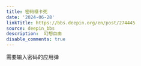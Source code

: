 ```yaml
---
title: 密码框卡死
date: '2024-06-28'
linkTitle: https://bbs.deepin.org/en/post/274445
source: deepin_bbs
description:  幻想自由 
disable_comments: true
---
```

需要输入密码的应用弹
